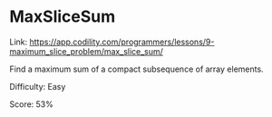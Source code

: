 # MaxSliceSum

Link: <https://app.codility.com/programmers/lessons/9-maximum_slice_problem/max_slice_sum/>

Find a maximum sum of a compact subsequence of array elements.

Difficulty: Easy

Score: 53%
